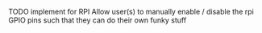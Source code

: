 TODO implement for RPI
Allow user(s) to manually enable / disable the rpi GPIO pins
such that they can do their own funky stuff